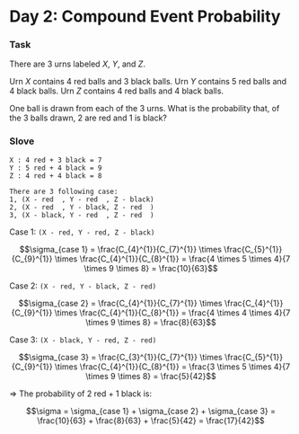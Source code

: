 # Day 2: Compound Event Probability


### Task

There are $`3`$ urns labeled $`X`$, $`Y`$, and $`Z`$.

Urn $`X`$ contains $`4`$ red balls and $`3`$ black balls.
Urn $`Y`$ contains $`5`$ red balls and $`4`$ black balls.
Urn $`Z`$ contains $`4`$ red balls and $`4`$ black balls.

One ball is drawn from each of the $`3`$ urns. What is the probability that, of the $`3`$ balls drawn, $`2`$ are red and $`1`$ is black?

### Slove

```
X : 4 red + 3 black = 7
Y : 5 red + 4 black = 9
Z : 4 red + 4 black = 8

There are 3 following case:
1, (X - red  , Y - red  , Z - black)
2, (X - red  , Y - black, Z - red  )
3, (X - black, Y - red  , Z - red  )
```
Case 1: `(X - red, Y - red, Z - black)`
```math
\sigma_{case 1} = \frac{C_{4}^{1}}{C_{7}^{1}} \times \frac{C_{5}^{1}}{C_{9}^{1}} \times \frac{C_{4}^{1}}{C_{8}^{1}} 
                = \frac{4 \times 5 \times 4}{7 \times 9 \times 8} 
                = \frac{10}{63}
```

Case 2: `(X - red, Y - black, Z - red)`
```math
\sigma_{case 2} = \frac{C_{4}^{1}}{C_{7}^{1}} \times \frac{C_{4}^{1}}{C_{9}^{1}} \times \frac{C_{4}^{1}}{C_{8}^{1}} 
                = \frac{4 \times 4 \times 4}{7 \times 9 \times 8} 
                = \frac{8}{63}
```

Case 3: `(X - black, Y - red, Z - red)`
```math
\sigma_{case 3} = \frac{C_{3}^{1}}{C_{7}^{1}} \times \frac{C_{5}^{1}}{C_{9}^{1}} \times \frac{C_{4}^{1}}{C_{8}^{1}} 
                = \frac{3 \times 5 \times 4}{7 \times 9 \times 8} 
                = \frac{5}{42}
```

=> The probability of 2 red + 1 black is:

```math
\sigma = \sigma_{case 1} + \sigma_{case 2} + \sigma_{case 3} = \frac{10}{63} + \frac{8}{63} + \frac{5}{42} = \frac{17}{42}
```
